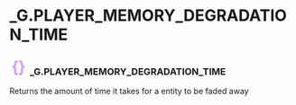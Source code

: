 # _G.PLAYER_MEMORY_DEGRADATION_TIME

### <img src="../../.gitbook/assets/global.png" width="32" height="32" /> **_G**.PLAYER_MEMORY_DEGRADATION_TIME
Returns the amount of time it takes for a entity to be faded away<br>
